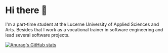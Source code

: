 # Hi there 👋

I'm a part-time student at the Lucerne University of Applied Sciences and Arts. Besides that I work as a vocational trainer in software engineering and lead several software projects.

[![Anurag's GitHub stats](https://github-readme-stats.vercel.app/api?username=omeldar&show_icons=true&theme=blue-green&show=reviews,discussions_started,discussions_answered,prs_merged,prs_merged_percentage)](https://github.com/omeldar/github-readme-stats)
